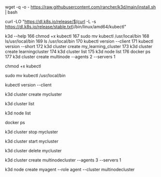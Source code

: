 wget -q -o - https://raw.githubusercontent.com/rancher/k3d/main/install.sh | bash

curl -LO "https://dl.k8s.io/release/$(curl -L -s https://dl.k8s.io/release/stable.txt)/bin/linux/amd64/kubectl"

k3d --help
  166  chmod +x kubectl
  167  sudo mv kubectl /usr/local/bin
  168  ls/usr/local/bin
  169  ls /usr/local/bin
  170  kubectl version --client
  171  kubectl version --short
  172  k3d cluster create my_learning_cluster
  173  k3d cluster create learningcluster
  174  k3d cluster list
  175  k3d node list
  176  docker ps
  177  k3d cluster create multinode --agents 2 --servers 1

  
  
chmod +x kubectl

sudo mv kubectl /usr/local/bin

kubectl version --client

k3d cluster create mycluster

k3d cluster list

k3d node list

docker ps

k3d cluster stop mycluster

k3d cluster start mycluster

k3d cluster delete mycluster

k3d cluster create multinodecluster --agents 3 --servers 1

k3d node create myagent --role agent --cluster multinodecluster
